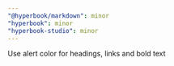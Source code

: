 ```yaml
---
"@hyperbook/markdown": minor
"hyperbook": minor
"hyperbook-studio": minor
---
```


Use alert color for headings, links and bold text

